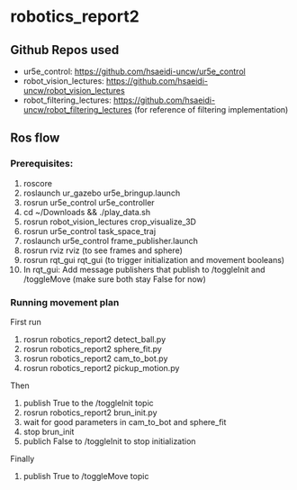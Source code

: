 # robotics_report2
## Github Repos used
- ur5e_control: https://github.com/hsaeidi-uncw/ur5e_control
- robot_vision_lectures: https://github.com/hsaeidi-uncw/robot_vision_lectures
- robot_filtering_lectures: https://github.com/hsaeidi-uncw/robot_filtering_lectures (for reference of filtering implementation)

## Ros flow
### Prerequisites:
1. roscore
2. roslaunch ur_gazebo ur5e_bringup.launch
3. rosrun ur5e_control ur5e_controller
4. cd ~/Downloads && ./play_data.sh
5. rosrun robot_vision_lectures crop_visualize_3D
6. rosrun ur5e_control task_space_traj
7. roslaunch ur5e_control frame_publisher.launch
8. rosrun rviz rviz (to see frames and sphere)
9. rosrun rqt_gui rqt_gui (to trigger initialization and movement booleans)
10. In rqt_gui: Add message publishers that publish to /toggleInit and /toggleMove (make sure both stay False for now)

### Running movement plan
First run
1. rosrun robotics_report2 detect_ball.py
2. rosrun robotics_report2 sphere_fit.py
3. rosrun robotics_report2 cam_to_bot.py
4. rosrun robotics_report2 pickup_motion.py

Then
1. publish True to the /toggleInit topic
2. rosrun robotics_report2 brun_init.py
3. wait for good parameters in cam_to_bot and sphere_fit
4. stop brun_init
5. publich False to /toggleInit to stop initialization 

Finally
1. publish True to /toggleMove topic
